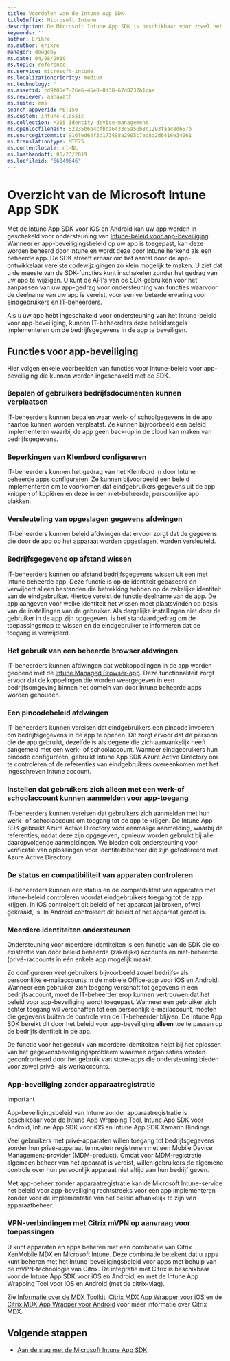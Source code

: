 ```yaml
---
title: Voordelen van de Intune App SDK
titleSuffix: Microsoft Intune
description: De Microsoft Intune App SDK is beschikbaar voor zowel het iOS-platform als het Android-platform en maakt Mobile App Management-functies mogelijk met Microsoft Intune.
keywords: ''
author: Erikre
ms.author: erikre
manager: dougeby
ms.date: 04/08/2019
ms.topic: reference
ms.service: microsoft-intune
ms.localizationpriority: medium
ms.technology: ''
ms.assetid: cd9f05e7-26e6-45e0-8d38-67d8232b1cae
ms.reviewer: aanavath
ms.suite: ems
search.appverid: MET150
ms.custom: intune-classic
ms.collection: M365-identity-device-management
ms.openlocfilehash: 52235b6b4cfbca6433c5a50b8c1293faac8d657b
ms.sourcegitcommit: 916fed64f3d173498a2905c7ed8d2d6416e34061
ms.translationtype: MTE75
ms.contentlocale: nl-NL
ms.lasthandoff: 05/23/2019
ms.locfileid: "66049646"
---
```

# <a name="microsoft-intune-app-sdk-overview"></a>Overzicht van de Microsoft Intune App SDK
Met de Intune App SDK voor iOS en Android kan uw app worden in geschakeld voor ondersteuning van [Intune-beleid voor app-beveiliging](app-protection-policy.md). Wanneer er app-beveiligingsbeleid op uw app is toegepast, kan deze worden beheerd door Intune en wordt deze door Intune herkend als een beheerde app. De SDK streeft ernaar om het aantal door de app-ontwikkelaar vereiste codewijzigingen zo klein mogelijk te maken. U ziet dat u de meeste van de SDK-functies kunt inschakelen zonder het gedrag van uw app te wijzigen. U kunt de API's van de SDK gebruiken voor het aanpassen van uw app-gedrag voor ondersteuning van functies waarvoor de deelname van uw app is vereist, voor een verbeterde ervaring voor eindgebruikers en IT-beheerders.

Als u uw app hebt ingeschakeld voor ondersteuning van het Intune-beleid voor app-beveiliging, kunnen IT-beheerders deze beleidsregels implementeren om de bedrijfsgegevens in de app te beveiligen.

## <a name="app-protection-features"></a>Functies voor app-beveiliging

Hier volgen enkele voorbeelden van functies voor Intune-beleid voor app-beveiliging die kunnen worden ingeschakeld met de SDK.

### <a name="control-users-ability-to-move-corporate-files"></a>Bepalen of gebruikers bedrijfsdocumenten kunnen verplaatsen
IT-beheerders kunnen bepalen waar werk- of schoolgegevens in de app naartoe kunnen worden verplaatst. Ze kunnen bijvoorbeeld een beleid implementeren waarbij de app geen back-up in de cloud kan maken van bedrijfsgegevens.

### <a name="configure-clipboard-restrictions"></a>Beperkingen van Klembord configureren
IT-beheerders kunnen het gedrag van het Klembord in door Intune beheerde apps configureren. Ze kunnen bijvoorbeeld een beleid implementeren om te voorkomen dat eindgebruikers gegevens uit de app knippen of kopiëren en deze in een niet-beheerde, persoonlijke app plakken.

### <a name="enforce-encryption-on-saved-data"></a>Versleuteling van opgeslagen gegevens afdwingen
IT-beheerders kunnen beleid afdwingen dat ervoor zorgt dat de gegevens die door de app op het apparaat worden opgeslagen, worden versleuteld.

### <a name="remotely-wipe-corporate-data"></a>Bedrijfsgegevens op afstand wissen
IT-beheerders kunnen op afstand bedrijfsgegevens wissen uit een met Intune beheerde app. Deze functie is op de identiteit gebaseerd en verwijdert alleen bestanden die betrekking hebben op de zakelijke identiteit van de eindgebruiker. Hiertoe vereist de functie deelname van de app. De app aangeven voor welke identiteit het wissen moet plaatsvinden op basis van de instellingen van de gebruiker. Als dergelijke instellingen niet door de gebruiker in de app zijn opgegeven, is het standaardgedrag om de toepassingsmap te wissen en de eindgebruiker te informeren dat de toegang is verwijderd.

### <a name="enforce-the-use-of-a-managed-browser"></a>Het gebruik van een beheerde browser afdwingen
IT-beheerders kunnen afdwingen dat webkoppelingen in de app worden geopend met de [Intune Managed Browser-app](app-configuration-managed-browser.md). Deze functionaliteit zorgt ervoor dat de koppelingen die worden weergegeven in een bedrijfsomgeving binnen het domein van door Intune beheerde apps worden gehouden.

### <a name="enforce-a-pin-policy"></a>Een pincodebeleid afdwingen
IT-beheerders kunnen vereisen dat eindgebruikers een pincode invoeren om bedrijfsgegevens in de app te openen. Dit zorgt ervoor dat de persoon die de app gebruikt, dezelfde is als degene die zich aanvankelijk heeft aangemeld met een werk- of schoolaccount. Wanneer eindgebruikers hun pincode configureren, gebruikt Intune App SDK Azure Active Directory om te controleren of de referenties van eindgebruikers overeenkomen met het ingeschreven Intune account.

### <a name="require-users-to-sign-in-with-a-work-or-school-account-for-app-access"></a>Instellen dat gebruikers zich alleen met een werk-of schoolaccount kunnen aanmelden voor app-toegang
IT-beheerders kunnen vereisen dat gebruikers zich aanmelden met hun werk- of schoolaccount om toegang tot de app te krijgen. De Intune App SDK gebruikt Azure Active Directory voor eenmalige aanmelding, waarbij de referenties, nadat deze zijn opgegeven, opnieuw worden gebruikt bij alle daaropvolgende aanmeldingen. We bieden ook ondersteuning voor verificatie van oplossingen voor identiteitsbeheer die zijn gefedereerd met Azure Active Directory.

### <a name="check-device-health-and-compliance"></a>De status en compatibiliteit van apparaten controleren
IT-beheerders kunnen een status en de compatibiliteit van apparaten met Intune-beleid controleren voordat eindgebruikers toegang tot de app krijgen. In iOS controleert dit beleid of het apparaat jailbroken, ofwel gekraakt, is. In Android controleert dit beleid of het apparaat geroot is.

### <a name="support-multi-identity"></a>Meerdere identiteiten ondersteunen
Ondersteuning voor meerdere identiteiten is een functie van de SDK die co-existentie van door beleid beheerde (zakelijke) accounts en niet-beheerde (privé-)accounts in één enkele app mogelijk maakt.

Zo configureren veel gebruikers bijvoorbeeld zowel bedrijfs- als persoonlijke e‑mailaccounts in de mobiele Office-app voor iOS en Android. Wanneer een gebruiker zich toegang verschaft tot gegevens in een bedrijfsaccount, moet de IT-beheerder erop kunnen vertrouwen dat het beleid voor app-beveiliging wordt toegepast. Wanneer een gebruiker zich echter toegang wil verschaffen tot een persoonlijk e-mailaccount, moeten die gegevens buiten de controle van de IT-beheerder blijven. De Intune App SDK bereikt dit door het beleid voor app-beveiliging **alleen** toe te passen op de bedrijfsidentiteit in de app.

De functie voor het gebruik van meerdere identiteiten helpt bij het oplossen van het gegevensbeveiligingsprobleem waarmee organisaties worden geconfronteerd door het gebruik van store-apps die ondersteuning bieden voor zowel privé- als werkaccounts.
 
### <a name="app-protection-without-device-enrollment"></a>App-beveiliging zonder apparaatregistratie

>[!IMPORTANT]
>App-beveiligingsbeleid van Intune zonder apparaatregistratie is beschikbaar voor de Intune App Wrapping Tool, Intune App SDK voor Android, Intune App SDK voor iOS en Intune App SDK Xamarin Bindings.

Veel gebruikers met privé-apparaten willen toegang tot bedrijfsgegevens zonder hun privé-apparaat te moeten registreren met een Mobile Device Management-provider (MDM-product). Omdat voor MDM-registratie algemeen beheer van het apparaat is vereist, willen gebruikers de algemene controle over hun persoonlijk apparaat niet altijd aan hun bedrijf geven.

Met app-beheer zonder apparaatregistratie kan de Microsoft Intune-service het beleid voor app-beveiliging rechtstreeks voor een app implementeren zonder voor de implementatie van het beleid afhankelijk te zijn van apparaatbeheer.

### <a name="on-demand-application-vpn-connections-with-citrix-mvpn"></a>VPN-verbindingen met Citrix mVPN op aanvraag voor toepassingen 
U kunt apparaten en apps beheren met een combinatie van Citrix XenMobile MDX en Microsoft Intune. Deze combinatie betekent dat u apps kunt beheren met het Intune-beveiligingsbeleid voor apps met behulp van de mVPN-technologie van Citrix. De integratie met Citrix is beschikbaar voor de Intune App SDK voor iOS en Android, en met de Intune App Wrapping Tool voor iOS en Android (met de citrix-vlag).
 
Zie [Informatie over de MDX Toolkit](https://docs.citrix.com/en-us/mdx-toolkit/10/about-mdx-toolkit.html), [Citrix MDX App Wrapper voor iOS](https://docs.citrix.com/en-us/mdx-toolkit/10/xmob-mdx-kit-app-wrap-ios.html) en de [Citrix MDX App Wrapper voor Android](https://docs.citrix.com/en-us/mdx-toolkit/10/xmob-mdx-kit-app-wrap-android.html) voor meer informatie over Citrix MDX.

## <a name="next-steps"></a>Volgende stappen

- [Aan de slag met de Microsoft Intune App SDK](app-sdk-get-started.md).
